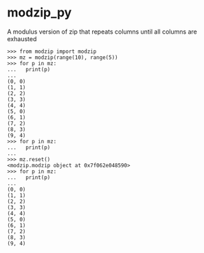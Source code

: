 # modzip_py
A modulus version of zip that repeats columns until all columns are exhausted


```
>>> from modzip import modzip
>>> mz = modzip(range(10), range(5))
>>> for p in mz:
...   print(p)
... 
(0, 0)
(1, 1)
(2, 2)
(3, 3)
(4, 4)
(5, 0)
(6, 1)
(7, 2)
(8, 3)
(9, 4)
>>> for p in mz:
...   print(p)
... 
>>> mz.reset()
<modzip.modzip object at 0x7f062e048590>
>>> for p in mz:
...   print(p)
... 
(0, 0)
(1, 1)
(2, 2)
(3, 3)
(4, 4)
(5, 0)
(6, 1)
(7, 2)
(8, 3)
(9, 4)
```
